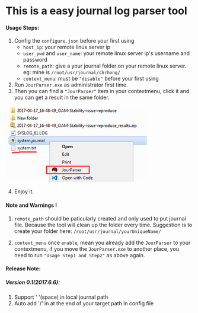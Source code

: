 # This is a easy journal log parser tool
#### Usage Steps:
1. Config the `configure.json` before your first using
    * `host_ip`: your remote linux server ip
    * `user_pwd` and `user_name`: your remote linux server ip's username and password
    * `remote_path`: give a your journal folder on your remote linux server. eg: mine is `/root/usr/journal/chrhong/`
    * `context_menu`: must be `"disable"` before your first using 
2. Run `JourParser.exe` as administrator first time.
3. Then you can find a `"JourParser"` item in your contextmenu, click it and you can get a result in the same folder.

![](demo.png)

4. Enjoy it.

#### **Note and Warnings !**
1. `remote_path` should be paticularly created and only used to put journal file. Because the tool will clean up the folder every time.
Suggestion is to create your folder here: `/root/usr/journal/yourUniqueName/`

2. `context_menu` once `enable`, mean you already add the `JourParser` to your contextmenu, if you move the `JourParser.exe` to another place, you need to run `"Usage Step1 and Step2"` as above again.

#### Release Note:
##### Version 0.1(2017.6.6):
1. Support ' '(space) in local journal path
2. Auto add '/' in at the end of your target path in config file
